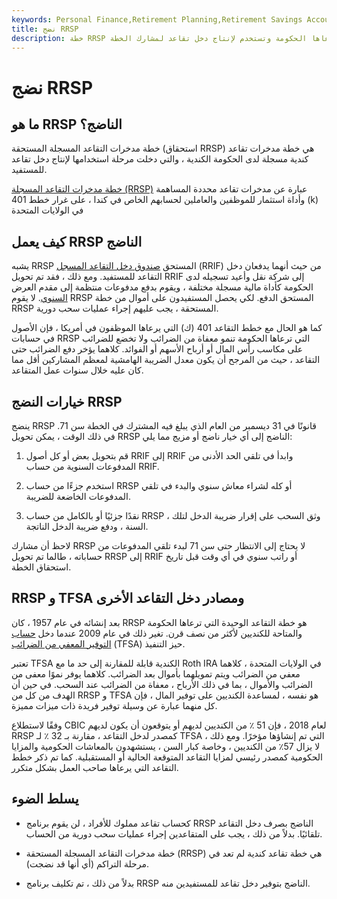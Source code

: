 ```yaml
---
keywords: Personal Finance,Retirement Planning,Retirement Savings Accounts
title: نضج RRSP
description: خطة RRSP المستحقة عبارة عن خطة مدخرات تقاعد مسجلة في كندا ترعاها الحكومة وتستخدم لإنتاج دخل تقاعد لمشارك الخطة.
---
```


# نضج RRSP
## ما هو RRSP الناضج؟

خطة مدخرات التقاعد المسجلة المستحقة (استحقاق RRSP) هي خطة مدخرات تقاعد كندية مسجلة لدى الحكومة الكندية ، والتي دخلت مرحلة استخدامها لإنتاج دخل تقاعد للمستفيد.

[خطة مدخرات التقاعد المسجلة (RRSP)](/rrsp) عبارة عن مدخرات تقاعد محددة المساهمة وأداة استثمار للموظفين والعاملين لحسابهم الخاص في كندا ، على غرار خطط 401 (k) في الولايات المتحدة

## كيف يعمل RRSP الناضج

يشبه RRSP المستحق [صندوق دخل التقاعد المسجل](/rrif) (RRIF) من حيث أنهما يدفعان دخل التقاعد للمستفيد. ومع ذلك ، فقد تم تحويل RRIF إلى شركة نقل وأعيد تسجيله لدى الحكومة كأداة مالية مسجلة مختلفة ، ويقوم بدفع مدفوعات منتظمة إلى مقدم العرض [السنوي](/annuitant). لا يقوم RRSP المستحق الدفع. لكي يحصل المستفيدون على أموال من خطة RRSP المستحقة ، يجب عليهم إجراء عمليات سحب دورية.

كما هو الحال مع خطط التقاعد 401 (ك) التي يرعاها الموظفون في أمريكا ، فإن الأصول في حسابات RRSP التي ترعاها الحكومة تنمو معفاة من الضرائب ولا تخضع للضرائب على مكاسب رأس المال أو أرباح الأسهم أو الفوائد. كلاهما يؤخر دفع الضرائب حتى التقاعد ، حيث من المرجح أن يكون معدل الضريبة الهامشية لمعظم المشاركين أقل مما كان عليه خلال سنوات عمل المتقاعد.

## خيارات النضج RRSP

ينضج RRSP قانونًا في 31 ديسمبر من العام الذي يبلغ فيه المشترك في الخطة سن 71. في ذلك الوقت ، يمكن تحويل RRSP الناضج إلى أي خيار ناضج أو مزيج مما يلي:

1. قم بتحويل بعض أو كل أصول RRIF إلى RRIF وابدأ في تلقي الحد الأدنى من المدفوعات السنوية من حساب RRIF.

1. استخدم جزءًا من حساب RRSP أو كله لشراء معاش سنوي والبدء في تلقي المدفوعات الخاضعة للضريبة.

1. نقدًا جزئيًا أو بالكامل من حساب RRSP ، وثق السحب على إقرار ضريبة الدخل لتلك السنة ، ودفع ضريبة الدخل الناتجة.

لاحظ أن مشارك RRSP لا يحتاج إلى الانتظار حتى سن 71 لبدء تلقي المدفوعات من حساباته ، طالما تم تحويل RRSP إلى RRIF أو راتب سنوي في أي وقت قبل تاريخ استحقاق الخطة.

## RRSP و TFSA ومصادر دخل التقاعد الأخرى

بعد إنشائه في عام 1957 ، كان RRSP هو خطة التقاعد الوحيدة التي ترعاها الحكومة والمتاحة للكنديين لأكثر من نصف قرن. تغير ذلك في عام 2009 عندما دخل [حساب التوفير المعفي من الضرائب](/tax-free-savings-account-tfsa) (TFSA) حيز التنفيذ.

تعتبر TFSA الكندية قابلة للمقارنة إلى حد ما مع Roth IRA في الولايات المتحدة ، كلاهما معفي من الضرائب ويتم تمويلهما بأموال بعد الضرائب. كلاهما يوفر نموًا معفى من الضرائب والأموال ، بما في ذلك الأرباح ، معفاة من الضرائب عند السحب. في حين أن الهدف من كل من RRSP و TFSA هو نفسه ، لمساعدة الكنديين على توفير المال ، فإن كل منهما عبارة عن وسيلة توفير فريدة ذات ميزات مميزة.

وفقًا لاستطلاع CBIC لعام 2018 ، فإن 51 ٪ من الكنديين لديهم أو يتوقعون أن يكون لديهم RRSP كمصدر لدخل التقاعد ، مقارنة بـ 32 ٪ لـ TFSA التي تم إنشاؤها مؤخرًا. ومع ذلك ، لا يزال 57٪ من الكنديين ، وخاصة كبار السن ، يستشهدون بالمعاشات الحكومية والمزايا الحكومية كمصدر رئيسي لمزايا التقاعد المتوقعة الحالية أو المستقبلية. كما تم ذكر خطط التقاعد التي يرعاها صاحب العمل بشكل متكرر.

## يسلط الضوء

- كحساب تقاعد مملوك للأفراد ، لن يقوم برنامج RRSP الناضج بصرف دخل التقاعد تلقائيًا. بدلاً من ذلك ، يجب على المتقاعدين إجراء عمليات سحب دورية من الحساب.

- خطة مدخرات التقاعد المسجلة المستحقة (RRSP) هي خطة تقاعد كندية لم تعد في مرحلة التراكم (أي أنها قد نضجت).

- بدلاً من ذلك ، تم تكليف برنامج RRSP الناضج بتوفير دخل تقاعد للمستفيدين منه.

